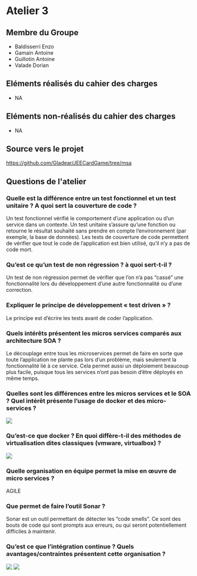 # Atelier 3
 
## Membre du Groupe
 
- Baldisserri Enzo
- Gamain Antoine
- Guillotin Antoine
- Valade Dorian
 
## Eléments réalisés du cahier des charges
 
* NA
 
## Eléments non-réalisés du cahier des charges
 
* NA
 
## Source vers le projet
 
https://github.com/Gladear/JEECardGame/tree/msa
 
 
## Questions de l'atelier
 
### Quelle est la différence entre un test fonctionnel et un test unitaire ? A quoi sert la couverture de code ?
 
Un test fonctionnel vérifié le comportement d’une application ou d’un service dans un contexte. Un test unitaire s’assure qu’une fonction ou retourne le résultat souhaité sans prendre en compte l’environnement (par exemple, la base de données).
Les tests de couverture de code permettent de vérifier que tout le code de l’application est bien utilisé, qu’il n’y a pas de code mort.
 
### Qu’est ce qu’un test de non régression ? à quoi sert-t-il ? 
 
Un test de non régression permet de vérifier que l’on n’a pas “cassé” une fonctionnalité lors du développement d’une autre fonctionnalité ou d’une correction.
 
### Expliquer le principe de développement « test driven » ?
 
Le principe est d’écrire les tests avant de coder l’application.
 
### Quels intérêts présentent les micros services comparés aux architecture SOA ?
 
Le découplage entre tous les microservices permet de faire en sorte que toute l’application ne plante pas lors d’un problème, mais seulement la fonctionnalité lié à ce service. Cela permet aussi un déploiement beaucoup plus facile, puisque tous les services n’ont pas besoin d’être déployés en même temps.
 
### Quelles sont les différences entre les micros services et le SOA ? Quel intérêt présente l’usage de docker et des micro-services ? 
 
![](https://cdn.discordapp.com/attachments/712549613374144572/715102275676405760/Asset-25-1.png)
 
### Qu’est-ce que docker ? En quoi diffère-t-il des méthodes de virtualisation dites classiques (vmware, virtualbox) ?
 
![](https://cdn.discordapp.com/attachments/712549613374144572/715131301069324368/dockker_explain.png)
 
### Quelle organisation en équipe permet la mise en œuvre de micro services ?
 
AGILE
 
### Que permet de faire l’outil Sonar ?
 
Sonar est un outil permettant de détecter les “code smells”. Ce sont des bouts de code qui sont prompts aux erreurs, ou qui seront potentiellement difficiles à maintenir.
 
### Qu’est ce que l’intégration continue ? Quels avantages/contraintes présentent cette organisation ?
 
![](https://cdn.discordapp.com/attachments/712549613374144572/715137633721909248/CICD.png)
![](https://cdn.discordapp.com/attachments/712549613374144572/715137829411356692/cicd2.png)

